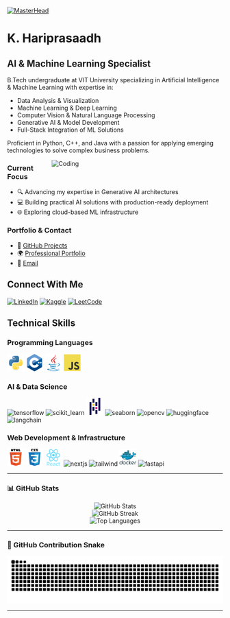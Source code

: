 [![MasterHead](https://user-images.githubusercontent.com/74038190/225813708-98b745f2-7d22-48cf-9150-083f1b00d6c9.gif)](https://Hariprasaadh.io)

# K. Hariprasaadh

## AI & Machine Learning Specialist

B.Tech undergraduate at VIT University specializing in Artificial Intelligence & Machine Learning with expertise in:
- Data Analysis & Visualization
- Machine Learning & Deep Learning
- Computer Vision & Natural Language Processing
- Generative AI & Model Development
- Full-Stack Integration of ML Solutions

Proficient in Python, C++, and Java with a passion for applying emerging technologies to solve complex business problems.

<img align="right" alt="Coding" width="400" src="https://camo.githubusercontent.com/2366b34bb903c09617990fb5fff4622f3e941349e846ddb7e73df872a9d21233/68747470733a2f2f63646e2e6472696262626c652e636f6d2f75736572732f3733303730332f73637265656e73686f74732f363538313234332f6176656e746f2e676966">

### Current Focus
- 🔍 Advancing my expertise in Generative AI architectures
- 💻 Building practical AI solutions with production-ready deployment
- 🌐 Exploring cloud-based ML infrastructure

### Portfolio & Contact
- 📂 [GitHub Projects](https://github.com/Hariprasaadh)
- 🌍 [Professional Portfolio](https://hariprasaadh.vercel.app/)
- 📧 [Email](mailto:hari.kdh7376@gmail.com)

## Connect With Me

<p align="left">
<a href="https://linkedin.com/in/hariprasaadh-k-a5430a287" target="blank"><img align="center" src="https://raw.githubusercontent.com/rahuldkjain/github-profile-readme-generator/master/src/images/icons/Social/linked-in-alt.svg" alt="LinkedIn" height="30" width="40" /></a>
<a href="https://kaggle.com/hariprasaadh" target="blank"><img align="center" src="https://raw.githubusercontent.com/rahuldkjain/github-profile-readme-generator/master/src/images/icons/Social/kaggle.svg" alt="Kaggle" height="30" width="40" /></a>
<a href="https://www.leetcode.com/hariprasaadh_k" target="blank"><img align="center" src="https://raw.githubusercontent.com/rahuldkjain/github-profile-readme-generator/master/src/images/icons/Social/leet-code.svg" alt="LeetCode" height="30" width="40" /></a>
</p>

## Technical Skills

### Programming Languages
<p align="left">
<img src="https://raw.githubusercontent.com/devicons/devicon/master/icons/python/python-original.svg" alt="python" width="40" height="40"/>
<img src="https://raw.githubusercontent.com/devicons/devicon/master/icons/cplusplus/cplusplus-original.svg" alt="cplusplus" width="40" height="40"/>
<img src="https://raw.githubusercontent.com/devicons/devicon/master/icons/java/java-original.svg" alt="java" width="40" height="40"/>
<img src="https://raw.githubusercontent.com/devicons/devicon/master/icons/javascript/javascript-original.svg" alt="javascript" width="40" height="40"/>
</p>

### AI & Data Science
<p align="left">
<img src="https://www.vectorlogo.zone/logos/tensorflow/tensorflow-icon.svg" alt="tensorflow" width="40" height="40"/>
<img src="https://upload.wikimedia.org/wikipedia/commons/0/05/Scikit_learn_logo_small.svg" alt="scikit_learn" width="40" height="40"/>
<img src="https://raw.githubusercontent.com/devicons/devicon/2ae2a900d2f041da66e950e4d48052658d850630/icons/pandas/pandas-original.svg" alt="pandas" width="40" height="40"/>
<img src="https://seaborn.pydata.org/_images/logo-mark-lightbg.svg" alt="seaborn" width="40" height="40"/>
<img src="https://www.vectorlogo.zone/logos/opencv/opencv-icon.svg" alt="opencv" width="40" height="40"/>
<img src="https://huggingface.co/front/assets/huggingface_logo-noborder.svg" alt="huggingface" width="40" height="40"/>
<img src="https://brandlogos.net/wp-content/uploads/2025/03/langchain-logo_brandlogos.net_9zgaw-512x512.png" alt="langchain" width="40" height="40"/>
</p>

### Web Development & Infrastructure
<p align="left">
<img src="https://raw.githubusercontent.com/devicons/devicon/master/icons/html5/html5-original-wordmark.svg" alt="html5" width="40" height="40"/>
<img src="https://raw.githubusercontent.com/devicons/devicon/master/icons/css3/css3-original-wordmark.svg" alt="css3" width="40" height="40"/>
<img src="https://raw.githubusercontent.com/devicons/devicon/master/icons/react/react-original-wordmark.svg" alt="react" width="40" height="40"/>
<img src="https://img.icons8.com/fluent-systems-filled/512/FFFFFF/nextjs.png" alt="nextjs" width="40" height="40"/>
<img src="https://www.vectorlogo.zone/logos/tailwindcss/tailwindcss-icon.svg" alt="tailwind" width="40" height="40"/>
<img src="https://raw.githubusercontent.com/devicons/devicon/master/icons/docker/docker-original-wordmark.svg" alt="docker" width="40" height="40"/>
<img src="https://fastapi.tiangolo.com/img/logo-margin/logo-teal.png" alt="fastapi" width="90" height="40"/>
</p>


---

### 📊 GitHub Stats  
<p align="center">
  <img src="https://github-readme-stats.vercel.app/api?username=hariprasaadh&show_icons=true&theme=radical" alt="GitHub Stats" />
  <br>
  <img src="https://github-readme-streak-stats.herokuapp.com/?user=hariprasaadh&theme=radical" alt="GitHub Streak" />
  <br>
  <img src="https://github-readme-stats.vercel.app/api/top-langs/?username=hariprasaadh&layout=compact&theme=radical" alt="Top Languages" />
</p>

---

### 🐍 GitHub Contribution Snake 

<div align="center">
<img src="https://github.com/Hariprasaadh/Hariprasaadh/blob/output/github-snake-dark.svg" alt="Snake animation" />
</div>

---
